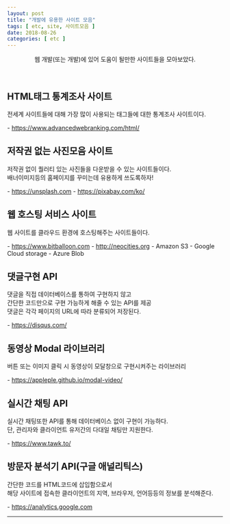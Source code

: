 ```yaml
---
layout: post
title: "개발에 유용한 사이트 모음"
tags: [ etc, site, 사이트모음 ]
date: 2018-08-26
categories: [ etc ]
---
```


<p align="center">
    웹 개발(또는 개발)에 있어 도움이 될만한 사이트들을 모아보았다.
</p><br/>

## HTML태그 통계조사 사이트
<p>
    전세계 사이트들에 대해 가장 많이 사용되는 태그들에 대한 통계조사 사이트이다.
</p>
- <a href="https://www.advancedwebranking.com/html/">https://www.advancedwebranking.com/html/</a>
<br/>

## 저작권 없는 사진모음 사이트
<p>
저작권 없이 퀄러티 있는 사진들을 다운받을 수 있는 사이트들이다.<br/>
배너이미지등의 홈페이지를 꾸미는데 유용하게 쓰도록하자!
</p>
- <a href="https://unsplash.com">https://unsplash.com</a>
- <a href="https://pixabay.com/ko/">https://pixabay.com/ko/</a>
<br/>

## 웹 호스팅 서비스 사이트
<p>
웹 사이트를 클라우드 환경에 호스팅해주는 사이트들이다.
</p>
- <a href="https://www.bitballoon.com">https://www.bitballoon.com</a>
- <a href="http://neocities.org">http://neocities.org</a>
- Amazon S3
- Google Cloud storage
- Azure Blob
<br/>

## 댓글구현 API
<p>
    댓글을 직접 데이터베이스를 통하여 구현하지 않고<br/> 간단한 코드만으로
    구현 가능하게 해줄 수 있는 API를 제공<br/>
    댓글은 각각 페이지의 URL에 따라 분류되어 저장된다.
</p>
- <a href="https://disqus.com/">https://disqus.com/</a>
<br/>

## 동영상 Modal 라이브러리
<p>
    버튼 또는 이미지 클릭 시 동영상이 모달창으로 구현시켜주는 라이브러리
</p>
- <a href="https://appleple.github.io/modal-video/">https://appleple.github.io/modal-video/</a>
<br/>

## 실시간 채팅 API
<p>
실시간 채팅또한 API를 통해 데이터베이스 없이 구현이 가능하다.<br/>
단, 관리자와 클라이언트 유저간의 다대일 채팅만 지원한다.
</p>
- <a href="https://www.tawk.to/">https://www.tawk.to/</a>
<br/>

## 방문자 분석기 API(구글 애널리틱스)
<p>
    간단한 코드를 HTML코드에 삽입함으로서<br/>
    해당 사이트에 접속한 클라이언트의 지역, 브라우저, 언어등등의 정보를 분석해준다.
</p>
- <a href="https://analytics.google.com">https://analytics.google.com</a>

<br/>
<hr/>